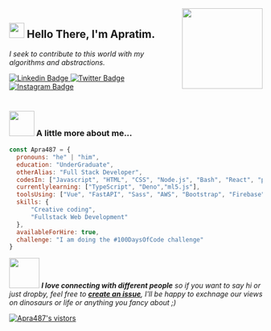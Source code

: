 
<img align="right" src="https://media.giphy.com/media/d31vTpVi1LAcDvdm/giphy.gif" height="160px" width="auto">

<h2 align="left"><img src="https://raw.githubusercontent.com/sidbelbase/sidbelbase/master/wave.gif" width="30px"><strong> Hello There, I'm Apratim.</strong>
</h2>

<p align="left"><em>
I seek to contribute to this world with my algorithms and abstractions.</em></p>

<a target="_blank" href="https://www.linkedin.com/in/apratim-mahata/">
<img src="https://img.shields.io/badge/-APRATIM-blue?style=for-the-badge&logo=Linkedin&logoColor=white&link=https://linkedin.com/in/apratim-mahata/" alt="Linkedin Badge">
</a>
<a target="_blank" href="https://twitter.com/ApratimMahata">
<img src="https://img.shields.io/badge/APRATIM-1ca0f1?style=for-the-badge&logo=twitter&logoColor=white&link=https://twitter.com/ApratimMahata" alt="Twitter Badge">
</a>
<a target="_blank" href="https://www.instagram.com/apratim266/">
<img src="https://img.shields.io/badge/-APRATIM-E1306C?style=for-the-badge&logo=Instagram&logoColor=white&link=https://instagram.com/apratim266/" alt="Instagram Badge">
</a>
<br>

<br>

 ### <img src="https://media.giphy.com/media/VgCDAzcKvsR6OM0uWg/giphy.gif" width="50"> A little more about me... 

```javascript
const Apra487 = {
  pronouns: "he" | "him",
  education: "UnderGraduate",
  otherAlias: "Full Stack Developer",
  codesIn: ["Javascript", "HTML", "CSS", "Node.js", "Bash", "React", "p5.js"],
  currentlylearning: ["TypeScript", "Deno","ml5.js"],
  toolsUsing: ["Vue", "FastAPI", "Sass", "AWS", "Bootstrap", "Firebase", "Figma"],
  skills: {
      "Creative coding",
      "Fullstack Web Development"
  },
  availableForHire: true,
  challenge: "I am doing the #100DaysOfCode challenge"
}
```



<img src="https://media.giphy.com/media/LnQjpWaON8nhr21vNW/giphy.gif" width="60"> <em><b>I love connecting with different people</b> so if you want to say hi or just dropby, feel free to <a target="_blank" href="https://github.com/Apra487/Apra487/issues/new"><strong> create an issue</strong></a>, I'll be happy to exchnage our views on dinosaurs or life or anything you fancy about ;)</b> </em>


<a target="_blank" href="https://github.com/Apra487/Apra487/">
<img src="https://img.shields.io/badge/dynamic/json?url=https://api.countapi.xyz/hit/visitor-badge/Apra487&style=for-the-badge&label=visitors&query=value&color=0F0F1A&labelColor=0F0F1A" alt="Apra487's vistors">
</a>


